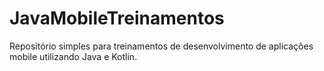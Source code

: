 # JavaMobileTreinamentos
 
Repositório simples para treinamentos de desenvolvimento de aplicações mobile utilizando Java e Kotlin.
